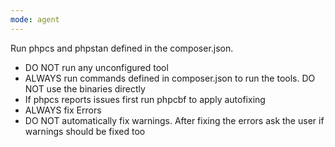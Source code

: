```yaml
---
mode: agent
---
```


Run phpcs and phpstan defined in the composer.json.

* DO NOT run any unconfigured tool
* ALWAYS run commands defined in composer.json to run the tools. DO NOT use the binaries directly
* If phpcs reports issues first run phpcbf to apply autofixing
* ALWAYS fix Errors
* DO NOT automatically fix warnings. After fixing the errors ask the user if warnings should be fixed too
